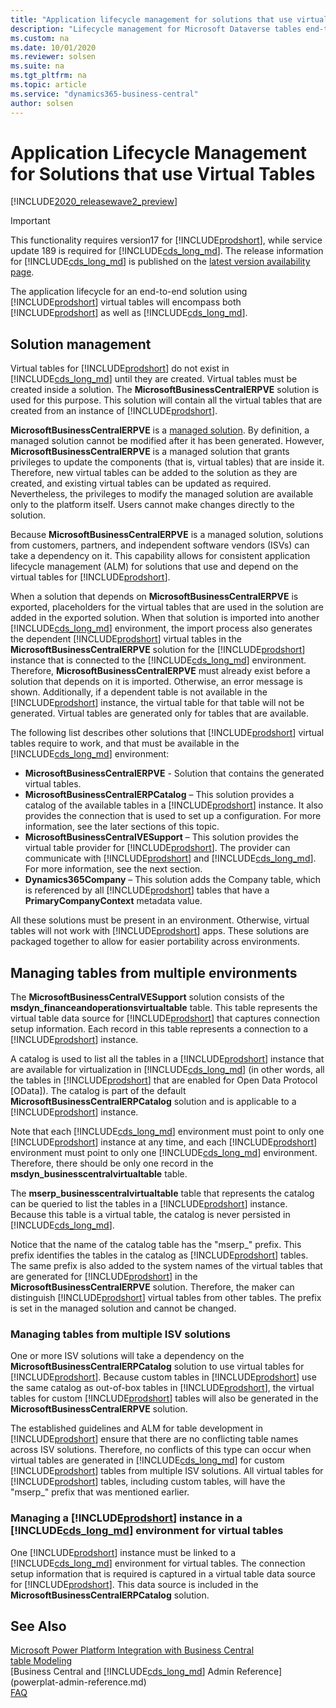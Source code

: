 ```yaml
---
title: "Application lifecycle management for solutions that use virtual tables"
description: "Lifecycle management for Microsoft Dataverse tables end-to-end solutions"
ms.custom: na
ms.date: 10/01/2020
ms.reviewer: solsen
ms.suite: na
ms.tgt_pltfrm: na
ms.topic: article
ms.service: "dynamics365-business-central"
author: solsen
---
```


# Application Lifecycle Management for Solutions that use Virtual Tables

[!INCLUDE[2020_releasewave2_preview](../includes/2020_releasewave2_preview.md)]

> [!IMPORTANT]  
> This functionality requires version17 for [!INCLUDE[prodshort](../developer/includes/prodshort.md)], while service update 189 is required for [!INCLUDE[cds_long_md](../includes/cds_long_md.md)]. The release information for [!INCLUDE[cds_long_md](../includes/cds_long_md.md)] is published on the [latest version availability page](https://docs.microsoft.com/business-applications-release-notes/dynamics/released-versions/dynamics-365ce#all-version-availability).

The application lifecycle for an end-to-end solution using [!INCLUDE[prodshort](../developer/includes/prodshort.md)] virtual tables will encompass both [!INCLUDE[prodshort](../developer/includes/prodshort.md)] as well as [!INCLUDE[cds_long_md](../includes/cds_long_md.md)].

## Solution management

Virtual tables for [!INCLUDE[prodshort](../developer/includes/prodshort.md)] do not exist in [!INCLUDE[cds_long_md](../includes/cds_long_md.md)] until they are created. Virtual tables must be created inside a solution. The **MicrosoftBusinessCentralERPVE** solution is used for this purpose. This solution will contain all the virtual tables that are created from an instance of [!INCLUDE[prodshort](../developer/includes/prodshort.md)].

**MicrosoftBusinessCentralERPVE** is a [managed solution](https://docs.microsoft.com/powerapps/developer/common-data-service/introduction-solutions). By definition, a managed solution cannot be modified after it has been generated. However, **MicrosoftBusinessCentralERPVE** is a managed solution that grants privileges to update the components (that is, virtual tables) that are inside it. Therefore, new virtual tables can be added to the solution as they are created, and existing virtual tables can be updated as required. Nevertheless, the privileges to modify the managed solution are available only to the platform itself. Users cannot make changes directly to the solution.

Because **MicrosoftBusinessCentralERPVE** is a managed solution, solutions from customers, partners, and independent software vendors (ISVs) can take a dependency on it. This capability allows for consistent application lifecycle management (ALM) for solutions that use and depend on the virtual tables for [!INCLUDE[prodshort](../developer/includes/prodshort.md)].

When a solution that depends on **MicrosoftBusinessCentralERPVE** is exported, placeholders for the virtual tables that are used in the solution are added in the exported solution. When that solution is imported into another [!INCLUDE[cds_long_md](../includes/cds_long_md.md)] environment, the import process also generates the dependent [!INCLUDE[prodshort](../developer/includes/prodshort.md)] virtual tables in the **MicrosoftBusinessCentralERPVE** solution for the [!INCLUDE[prodshort](../developer/includes/prodshort.md)] instance that is connected to the [!INCLUDE[cds_long_md](../includes/cds_long_md.md)] environment. Therefore, **MicrosoftBusinessCentralERPVE** must already exist before a solution that depends on it is imported. Otherwise, an error message is shown. Additionally, if a dependent table is not available in the [!INCLUDE[prodshort](../developer/includes/prodshort.md)] instance, the virtual table for that table will not be generated. Virtual tables are generated only for tables that are available.

The following list describes other solutions that [!INCLUDE[prodshort](../developer/includes/prodshort.md)] virtual tables require to work, and that must be available in the [!INCLUDE[cds_long_md](../includes/cds_long_md.md)] environment:

- **MicrosoftBusinessCentralERPVE** - Solution that contains the generated virtual tables. 
- **MicrosoftBusinessCentralERPCatalog** – This solution provides a catalog of the available tables in a [!INCLUDE[prodshort](../developer/includes/prodshort.md)] instance. It also provides the connection that is used to set up a configuration. For more information, see the later sections of this topic.
- **MicrosoftBusinessCentralVESupport** – This solution provides the virtual table provider for [!INCLUDE[prodshort](../developer/includes/prodshort.md)]. The provider can communicate with [!INCLUDE[prodshort](../developer/includes/prodshort.md)]  and [!INCLUDE[cds_long_md](../includes/cds_long_md.md)]. For more information, see the next section.
- **Dynamics365Company** – This solution adds the Company table, which is referenced by all [!INCLUDE[prodshort](../developer/includes/prodshort.md)] tables that have a **PrimaryCompanyContext** metadata value.

All these solutions must be present in an environment. Otherwise, virtual tables will not work with [!INCLUDE[prodshort](../developer/includes/prodshort.md)] apps. These solutions are packaged together to allow for easier portability across environments.

## Managing tables from multiple environments

The **MicrosoftBusinessCentralVESupport** solution consists of the **msdyn\_financeandoperationsvirtualtable** table. This table represents the virtual table data source for [!INCLUDE[prodshort](../developer/includes/prodshort.md)] that captures connection setup information. Each record in this table represents a connection to a [!INCLUDE[prodshort](../developer/includes/prodshort.md)] instance.

A catalog is used to list all the tables in a [!INCLUDE[prodshort](../developer/includes/prodshort.md)] instance that are available for virtualization in [!INCLUDE[cds_long_md](../includes/cds_long_md.md)] (in other words, all the tables in [!INCLUDE[prodshort](../developer/includes/prodshort.md)] that are enabled for Open Data Protocol \[OData\]). The catalog is part of the default **MicrosoftBusinessCentralERPCatalog** solution and is applicable to a [!INCLUDE[prodshort](../developer/includes/prodshort.md)] instance.

Note that each [!INCLUDE[cds_long_md](../includes/cds_long_md.md)] environment must point to only one [!INCLUDE[prodshort](../developer/includes/prodshort.md)] instance at any time, and each [!INCLUDE[prodshort](../developer/includes/prodshort.md)] environment must point to only one [!INCLUDE[cds_long_md](../includes/cds_long_md.md)] environment. Therefore, there should be only one record in the **msdyn\_businesscentralvirtualtable** table.

The **mserp\_businesscentralvirtualtable** table that represents the catalog can be queried to list the tables in a [!INCLUDE[prodshort](../developer/includes/prodshort.md)] instance. Because this table is a virtual table, the catalog is never persisted in [!INCLUDE[cds_long_md](../includes/cds_long_md.md)].

Notice that the name of the catalog table has the "mserp\_" prefix. This prefix identifies the tables in the catalog as [!INCLUDE[prodshort](../developer/includes/prodshort.md)] tables. The same prefix is also added to the system names of the virtual tables that are generated for [!INCLUDE[prodshort](../developer/includes/prodshort.md)] in the **MicrosoftBusinessCentralERPVE** solution. Therefore, the maker can distinguish [!INCLUDE[prodshort](../developer/includes/prodshort.md)] virtual tables from other tables. The prefix is set in the managed solution and cannot be changed.

### Managing tables from multiple ISV solutions

One or more ISV solutions will take a dependency on the **MicrosoftBusinessCentralERPCatalog** solution to use virtual tables for [!INCLUDE[prodshort](../developer/includes/prodshort.md)]. Because custom tables in [!INCLUDE[prodshort](../developer/includes/prodshort.md)] use the same catalog as out-of-box tables in [!INCLUDE[prodshort](../developer/includes/prodshort.md)], the virtual tables for custom [!INCLUDE[prodshort](../developer/includes/prodshort.md)] tables will also be generated in the **MicrosoftBusinessCentralERPVE** solution.

The established guidelines and ALM for table development in [!INCLUDE[prodshort](../developer/includes/prodshort.md)] ensure that there are no conflicting table names across ISV solutions. Therefore, no conflicts of this type can occur when virtual tables are generated in [!INCLUDE[cds_long_md](../includes/cds_long_md.md)] for custom [!INCLUDE[prodshort](../developer/includes/prodshort.md)] tables from multiple ISV solutions. All virtual tables for [!INCLUDE[prodshort](../developer/includes/prodshort.md)] tables, including custom tables, will have the "mserp\_" prefix that was mentioned earlier.

### Managing a [!INCLUDE[prodshort](../developer/includes/prodshort.md)] instance in a [!INCLUDE[cds_long_md](../includes/cds_long_md.md)] environment for virtual tables

One [!INCLUDE[prodshort](../developer/includes/prodshort.md)] instance must be linked to a [!INCLUDE[cds_long_md](../includes/cds_long_md.md)] environment for virtual tables. The connection setup information that is required is captured in a virtual table data source for [!INCLUDE[prodshort](../developer/includes/prodshort.md)]. This data source is included in the **MicrosoftBusinessCentralERPCatalog** solution.

## See Also

[Microsoft Power Platform Integration with Business Central](powerplat-overview.md)  
[table Modeling](powerplat-table-modeling.md)  
[Business Central and [!INCLUDE[cds_long_md](../includes/cds_long_md.md)] Admin Reference](powerplat-admin-reference.md)  
[FAQ](powerplat-faq.md)  
